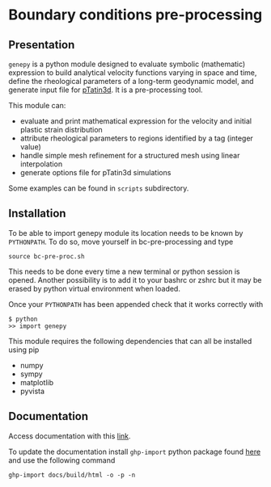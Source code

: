 # Boundary conditions pre-processing
## Presentation
`genepy` is a python module designed to evaluate symbolic (mathematic) expression to build analytical velocity functions varying in space and time, define the rheological parameters of a long-term geodynamic model, and generate input file for [pTatin3d](https://github.com/laetitialp/ptatin-gene).
It is a pre-processing tool.

This module can:
- evaluate and print mathematical expression for the velocity and initial plastic strain distribution 
- attribute rheological parameters to regions identified by a tag (integer value)
- handle simple mesh refinement for a structured mesh using linear interpolation
- generate options file for pTatin3d simulations

Some examples can be found in `scripts`  subdirectory.

## Installation
To be able to import genepy module its location needs to be known by `PYTHONPATH`.
To do so, move yourself in bc-pre-processing and type

`source bc-pre-proc.sh`

This needs to be done every time a new terminal or python session is opened.
Another possibility is to add it to your bashrc or zshrc but it may be erased by python virtual environment when loaded.

Once your `PYTHONPATH` has been appended check that it works correctly with

```
$ python
>> import genepy
```

This module requires the following dependencies that can all be installed using pip
- numpy
- sympy
- matplotlib
- pyvista

## Documentation
Access documentation with this [link](https://anthony-jourdon.github.io/bc-pre-processing/).

To update the documentation install `ghp-import` python package found [here](https://github.com/c-w/ghp-import) and use the following command

```
ghp-import docs/build/html -o -p -n
```